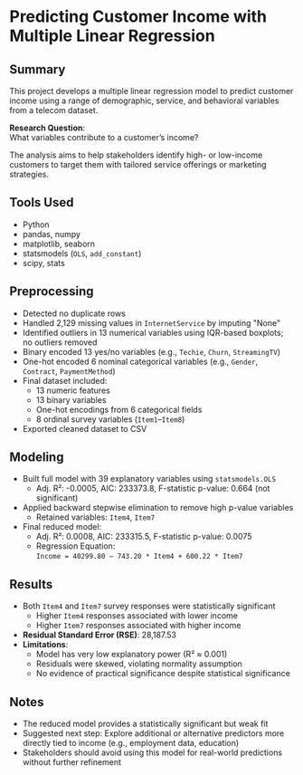 # Predicting Customer Income with Multiple Linear Regression

## Summary

This project develops a multiple linear regression model to predict customer income using a range of demographic, service, and behavioral variables from a telecom dataset.

**Research Question**:  
What variables contribute to a customer’s income?

The analysis aims to help stakeholders identify high- or low-income customers to target them with tailored service offerings or marketing strategies.

## Tools Used

- Python
- pandas, numpy
- matplotlib, seaborn
- statsmodels (`OLS`, `add_constant`)
- scipy, stats

## Preprocessing

- Detected no duplicate rows
- Handled 2,129 missing values in `InternetService` by imputing "None"
- Identified outliers in 13 numerical variables using IQR-based boxplots; no outliers removed
- Binary encoded 13 yes/no variables (e.g., `Techie`, `Churn`, `StreamingTV`)
- One-hot encoded 6 nominal categorical variables (e.g., `Gender`, `Contract`, `PaymentMethod`)
- Final dataset included:
  - 13 numeric features
  - 13 binary variables
  - One-hot encodings from 6 categorical fields
  - 8 ordinal survey variables (`Item1`–`Item8`)
- Exported cleaned dataset to CSV

## Modeling

- Built full model with 39 explanatory variables using `statsmodels.OLS`
  - Adj. R²: -0.0005, AIC: 233373.8, F-statistic p-value: 0.664 (not significant)
- Applied backward stepwise elimination to remove high p-value variables
  - Retained variables: `Item4`, `Item7`
- Final reduced model:
  - Adj. R²: 0.0008, AIC: 233315.5, F-statistic p-value: 0.0075
  - Regression Equation:  
    `Income = 40299.80 – 743.20 * Item4 + 600.22 * Item7`

## Results

- Both `Item4` and `Item7` survey responses were statistically significant
  - Higher `Item4` responses associated with lower income
  - Higher `Item7` responses associated with higher income
- **Residual Standard Error (RSE)**: 28,187.53
- **Limitations**:
  - Model has very low explanatory power (R² ≈ 0.001)
  - Residuals were skewed, violating normality assumption
  - No evidence of practical significance despite statistical significance

## Notes

- The reduced model provides a statistically significant but weak fit
- Suggested next step: Explore additional or alternative predictors more directly tied to income (e.g., employment data, education)
- Stakeholders should avoid using this model for real-world predictions without further refinement
